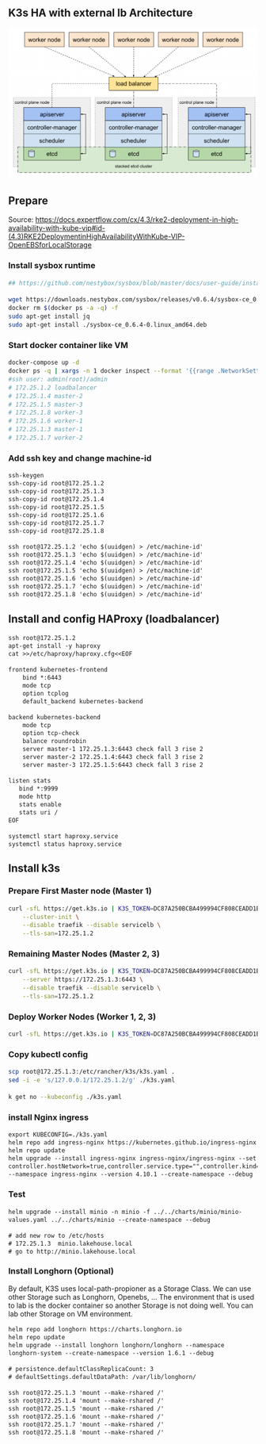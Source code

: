 ## K3s HA with external lb Architecture

![Architecture](./k3s-ha-external-lb-architecture.png)
## Prepare
Source: https://docs.expertflow.com/cx/4.3/rke2-deployment-in-high-availability-with-kube-vip#id-(4.3)RKE2DeploymentinHighAvailabilityWithKube-VIP-OpenEBSforLocalStorage

### Install sysbox runtime

```bash
## https://github.com/nestybox/sysbox/blob/master/docs/user-guide/install-package.md#installing-sysbox

wget https://downloads.nestybox.com/sysbox/releases/v0.6.4/sysbox-ce_0.6.4-0.linux_amd64.deb
docker rm $(docker ps -a -q) -f
sudo apt-get install jq
sudo apt-get install ./sysbox-ce_0.6.4-0.linux_amd64.deb
```

### Start docker container like VM

```bash
docker-compose up -d
docker ps -q | xargs -n 1 docker inspect --format '{{range .NetworkSettings.Networks}}{{.IPAddress}}{{end}} {{ .Name }}' | sed 's/ \// /'
#ssh user: admin(root)/admin
# 172.25.1.2 loadbalancer
# 172.25.1.4 master-2
# 172.25.1.5 master-3
# 172.25.1.8 worker-3
# 172.25.1.6 worker-1
# 172.25.1.3 master-1
# 172.25.1.7 worker-2
```

### Add ssh key and change machine-id
```
ssh-keygen
ssh-copy-id root@172.25.1.2
ssh-copy-id root@172.25.1.3
ssh-copy-id root@172.25.1.4
ssh-copy-id root@172.25.1.5
ssh-copy-id root@172.25.1.6
ssh-copy-id root@172.25.1.7
ssh-copy-id root@172.25.1.8 

ssh root@172.25.1.2 'echo $(uuidgen) > /etc/machine-id'
ssh root@172.25.1.3 'echo $(uuidgen) > /etc/machine-id'
ssh root@172.25.1.4 'echo $(uuidgen) > /etc/machine-id'
ssh root@172.25.1.5 'echo $(uuidgen) > /etc/machine-id'
ssh root@172.25.1.6 'echo $(uuidgen) > /etc/machine-id'
ssh root@172.25.1.7 'echo $(uuidgen) > /etc/machine-id'
ssh root@172.25.1.8 'echo $(uuidgen) > /etc/machine-id'
```


## Install and config HAProxy (loadbalancer)
```
ssh root@172.25.1.2
apt-get install -y haproxy
cat >>/etc/haproxy/haproxy.cfg<<EOF

frontend kubernetes-frontend
    bind *:6443
    mode tcp
    option tcplog
    default_backend kubernetes-backend

backend kubernetes-backend
    mode tcp
    option tcp-check
    balance roundrobin
    server master-1 172.25.1.3:6443 check fall 3 rise 2
    server master-2 172.25.1.4:6443 check fall 3 rise 2
    server master-3 172.25.1.5:6443 check fall 3 rise 2

listen stats
   bind *:9999
   mode http
   stats enable
   stats uri /
EOF

systemctl start haproxy.service
systemctl status haproxy.service
```

## Install k3s

### Prepare First Master node (Master 1)

```bash
curl -sfL https://get.k3s.io | K3S_TOKEN=DC87A250BCBA499994CF808CEADD1BCC INSTALL_K3S_VERSION=v1.29.4+k3s1 sh -s - server \
    --cluster-init \
    --disable traefik --disable servicelb \
    --tls-san=172.25.1.2
```

### Remaining Master Nodes (Master 2, 3)

```bash
curl -sfL https://get.k3s.io | K3S_TOKEN=DC87A250BCBA499994CF808CEADD1BCC INSTALL_K3S_VERSION=v1.29.4+k3s1 sh -s - server \
    --server https://172.25.1.3:6443 \
    --disable traefik --disable servicelb \
    --tls-san=172.25.1.2
```

### Deploy Worker Nodes (Worker 1, 2, 3)
```bash
curl -sfL https://get.k3s.io | K3S_TOKEN=DC87A250BCBA499994CF808CEADD1BCC INSTALL_K3S_VERSION=v1.29.4+k3s1 sh -s - agent --server https://172.25.1.2:6443
```

### Copy kubectl config

```bash
scp root@172.25.1.3:/etc/rancher/k3s/k3s.yaml .
sed -i -e 's/127.0.0.1/172.25.1.2/g' ./k3s.yaml

k get no --kubeconfig ./k3s.yaml
```

### install Nginx ingress

```
export KUBECONFIG=./k3s.yaml
helm repo add ingress-nginx https://kubernetes.github.io/ingress-nginx
helm repo update
helm upgrade --install ingress-nginx ingress-nginx/ingress-nginx --set controller.hostNetwork=true,controller.service.type="",controller.kind=DaemonSet --namespace ingress-nginx --version 4.10.1 --create-namespace --debug
```

### Test

```
helm upgrade --install minio -n minio -f ../../charts/minio/minio-values.yaml ../../charts/minio --create-namespace --debug

# add new row to /etc/hosts 
# 172.25.1.3  minio.lakehouse.local
# go to http://minio.lakehouse.local
```

### Install Longhorn (Optional)
By default, K3S uses local-path-propioner as a Storage Class.
We can use other Storage such as Longhorn, Openebs, ...
The environment that is used to lab is the docker container so another Storage is not doing well. You can lab other Storage on VM environment.

```
helm repo add longhorn https://charts.longhorn.io
helm repo update
helm upgrade --install longhorn longhorn/longhorn --namespace longhorn-system --create-namespace --version 1.6.1 --debug

# persistence.defaultClassReplicaCount: 3
# defaultSettings.defaultDataPath: /var/lib/longhorn/

ssh root@172.25.1.3 'mount --make-rshared /'
ssh root@172.25.1.4 'mount --make-rshared /'
ssh root@172.25.1.5 'mount --make-rshared /'
ssh root@172.25.1.6 'mount --make-rshared /'
ssh root@172.25.1.7 'mount --make-rshared /'
ssh root@172.25.1.8 'mount --make-rshared /'
```